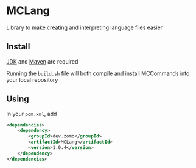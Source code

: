 # MCLang

Library to make creating and interpreting language files easier

## Install

[JDK](https://openjdk.java.net/install/) and [Maven](https://maven.apache.org/install.html) are required

Running the `build.sh` file will both compile and install MCCommands into your local repository

## Using

In your `pom.xml`, add

```xml
<dependencies>
    <dependency>
        <groupId>dev.zomo</groupId>
        <artifactId>MCLang</artifactId>
        <version>1.0.4</version>
    </dependency>
</dependencies>
```